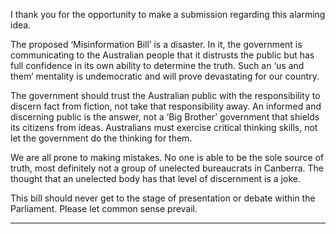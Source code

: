 I thank you for the opportunity to make a submission regarding this alarming idea.

The proposed ‘Misinformation Bill’ is a disaster. In it, the government is communicating to the Australian people that it distrusts
the public but has full confidence in its own ability to determine the truth. Such an ‘us and them’ mentality is undemocratic and will
prove devastating for our country.

The government should trust the Australian public with the responsibility to discern fact from fiction, not take that responsibility
away. An informed and discerning public is the answer, not a ‘Big Brother’ government that shields its citizens from ideas.
Australians must exercise critical thinking skills, not let the government do the thinking for them.

We are all prone to making mistakes. No one is able to be the sole source of truth, most definitely not a group of unelected
bureaucrats in Canberra. The thought that an unelected body has that level of discernment is a joke.

This bill should never get to the stage of presentation or debate within the Parliament. Please let common sense prevail.


-----

